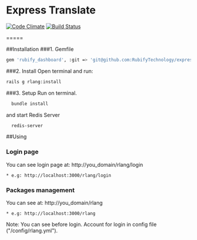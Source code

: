 Express Translate
=====

[![Code Climate](https://codeclimate.com/github/RubifyTechnology/express_translate.png)](https://codeclimate.com/github/RubifyTechnology/express_translate)
[![Build Status](https://travis-ci.org/RubifyTechnology/express_translate.svg?branch=master)](https://travis-ci.org/RubifyTechnology/express_translate)

=====

##Installation
###1. Gemfile
  ```bash
  gem 'rubify_dashboard', :git => 'git@github.com:RubifyTechnology/express_translate.git'
  ```
  
###2. Install
  Open terminal and run:
  
  ```bash
  rails g rlang:install
   ``` 
   
###3. Setup
  Run on terminal.
  ```bash
    bundle install
  ```
  
  and start Redis Server
  ```bash
    redis-server
  ```
  
##Using
### Login page
  You can see login page at:
    http://you_domain/rlang/login
  
    * e.g: http://localhost:3000/rlang/login
  
### Packages management
  You can see at: 
    http://you_domain/rlang
  
    * e.g: http://localhost:3000/rlang
    
  Note: You can see before login. Account for login in config file ("/config/rlang.yml").